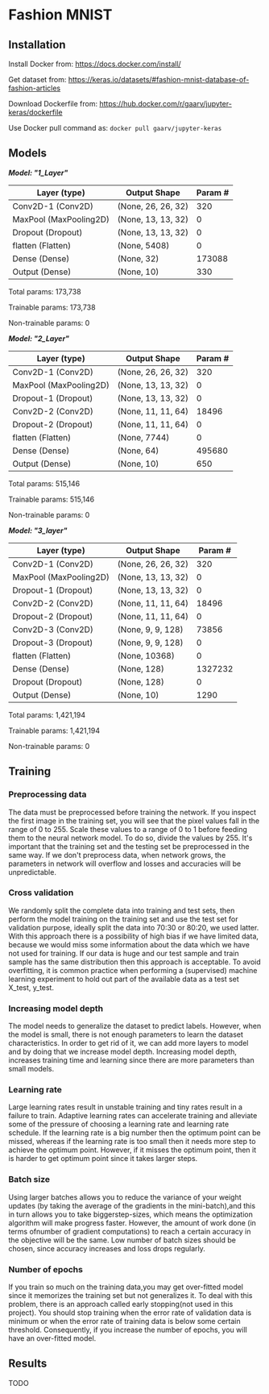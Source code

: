 # Fashion MNIST

## Installation

Install Docker from: https://docs.docker.com/install/

Get dataset from: https://keras.io/datasets/#fashion-mnist-database-of-fashion-articles

Download Dockerfile from: https://hub.docker.com/r/gaarv/jupyter-keras/dockerfile

Use Docker pull command as: ```docker pull gaarv/jupyter-keras```

## Models
***Model: "1_Layer"***

| Layer (type)  | Output Shape | Param # |
| ------------- | ------------ | ------- |
|Conv2D-1 (Conv2D)   |         (None, 26, 26, 32)    |    320 |      
|MaxPool (MaxPooling2D)  |     (None, 13, 13, 32)    |    0    |     
|Dropout (Dropout)       |     (None, 13, 13, 32)    |    0    |     
|flatten (Flatten)      |      (None, 5408)          |    0     |    
|Dense (Dense)          |      (None, 32)           |     173088  |  
|Output (Dense)         |      (None, 10)         |       330     |  


Total params: 173,738

Trainable params: 173,738

Non-trainable params: 0


***Model: "2_Layer"***

| Layer (type)  | Output Shape | Param # |
| ------------- | ------------ | ------- |
|Conv2D-1 (Conv2D)     |       (None, 26, 26, 32)  |      320       |
|MaxPool (MaxPooling2D)  |     (None, 13, 13, 32)  |      0         |
|Dropout-1 (Dropout)    |      (None, 13, 13, 32)  |      0         |
|Conv2D-2 (Conv2D)      |      (None, 11, 11, 64)  |      18496     |
|Dropout-2 (Dropout)     |     (None, 11, 11, 64) |       0         |
|flatten (Flatten)       |     (None, 7744)      |        0         |
|Dense (Dense)           |     (None, 64)       |         495680    |
|Output (Dense)          |     (None, 10)   |             650       |

Total params: 515,146

Trainable params: 515,146

Non-trainable params: 0


***Model: "3_layer"***

| Layer (type)  | Output Shape | Param # |
| ------------- | ------------ | ------- |
|Conv2D-1 (Conv2D)    |        (None, 26, 26, 32)    |    320       |
|MaxPool (MaxPooling2D) |      (None, 13, 13, 32)   |     0         |
|Dropout-1 (Dropout)    |      (None, 13, 13, 32)   |     0         |
|Conv2D-2 (Conv2D)      |      (None, 11, 11, 64)   |     18496     |
|Dropout-2 (Dropout)    |      (None, 11, 11, 64)   |     0         |
|Conv2D-3 (Conv2D)     |       (None, 9, 9, 128)    |     73856     |
|Dropout-3 (Dropout)   |       (None, 9, 9, 128)    |     0         |
|flatten (Flatten)     |       (None, 10368)        |     0         |
|Dense (Dense)        |        (None, 128)          |     1327232   |
|Dropout (Dropout)    |        (None, 128)          |     0         |
|Output (Dense)       |        (None, 10)           |     1290      |

Total params: 1,421,194

Trainable params: 1,421,194

Non-trainable params: 0

## Training
### Preprocessing data
The data must be preprocessed before training the network. If you inspect the first image in the training set, you will see that the pixel values fall in the range of 0 to 255. Scale these values to a range of 0 to 1 before feeding them to the neural network model. To do so, divide the values by 255. It's important that the training set and the testing set be preprocessed in the same way. If we don't preprocess data, when network grows, the parameters in network will overflow and losses and accuracies will be unpredictable.

### Cross validation
We randomly split the complete data into training and test sets, then perform the model training on the training set and use the test set for validation purpose, ideally split the data into 70:30 or 80:20, we used latter. With this approach there is a possibility of high bias if we have limited data, because we would miss some information about the data which we have not used for training. If our data is huge and our test sample and train sample has the same distribution then this approach is acceptable. To avoid overfitting, it is common practice when performing a (supervised) machine learning experiment to hold out part of the available data as a test set X_test, y_test.

### Increasing model depth
The model needs to generalize the dataset to predict labels. However, when the model is small, there is not enough parameters to learn the dataset characteristics. In order to get rid of it, we can add more layers to model and by doing that we increase model depth.
Increasing model depth, increases training time and learning since there are more parameters than small models.

### Learning rate
Large learning rates result in unstable training and tiny rates result in a failure to train. Adaptive learning rates can accelerate training and alleviate some of the pressure of choosing a learning rate and learning rate schedule. If the learning rate is a big number then the optimum point can be missed, whereas if the learning rate is too small then it needs  more step to achieve the optimum point. However, if it misses the optimum point, then it is harder to get optimum point since it takes larger steps.

### Batch size
Using larger batches allows you to reduce the variance of your weight updates (by taking the average of the gradients in the mini-batch),and this in turn allows you to take biggerstep-sizes, which means the optimization algorithm will make progress faster. However, the amount of work done (in terms ofnumber of gradient computations) to reach a certain accuracy in the  objective will be the same. Low number of batch sizes should be chosen, since accuracy increases and loss drops regularly.

### Number of epochs
If you train so much on the training data,you may get over-fitted model since it memorizes the training set but not generalizes it. To deal with this problem, there is an approach called early stopping(not used in this project). You should stop training when the  error rate of validation data is minimum or when the error rate of training data is below some certain threshold. Consequently, if you increase the number of epochs, you will have an over-fitted model.

## Results
TODO
